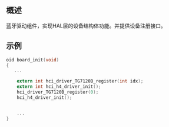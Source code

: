 ## 概述

蓝牙驱动组件，实现HAL层的设备结构体功能。并提供设备注册接口。

## 示例

```c
oid board_init(void)
{
   ...

    extern int hci_driver_TG7120B_register(int idx);
    extern int hci_h4_driver_init();
    hci_driver_TG7120B_register(0);
    hci_h4_driver_init();


    ...
}
```
